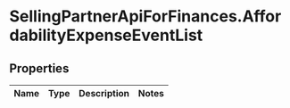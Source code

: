 # SellingPartnerApiForFinances.AffordabilityExpenseEventList

## Properties
Name | Type | Description | Notes
------------ | ------------- | ------------- | -------------


